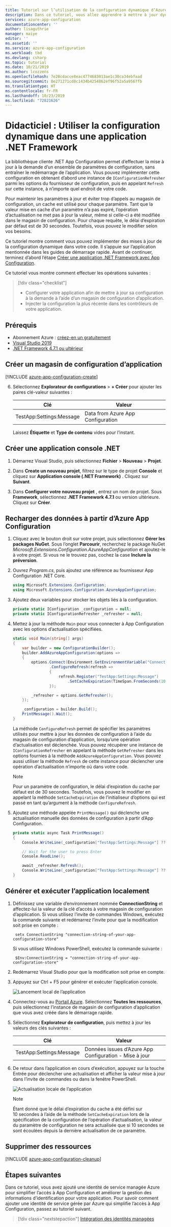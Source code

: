 ```yaml
---
title: Tutoriel sur l’utilisation de la configuration dynamique d’Azure App Configuration dans une application .NET Framework | Microsoft Docs
description: Dans ce tutoriel, vous allez apprendre à mettre à jour dynamiquement les données de configuration pour les applications .NET Framework
services: azure-app-configuration
documentationcenter: ''
author: lisaguthrie
manager: maiye
editor: ''
ms.assetid: ''
ms.service: azure-app-configuration
ms.workload: tbd
ms.devlang: csharp
ms.topic: tutorial
ms.date: 10/21/2019
ms.author: lcozzens
ms.openlocfilehash: 7e28cdacce8eac4774683013ae1c30ca34ebfaad
ms.sourcegitcommit: 8e271271cd8c1434b4254862ef96f52a5a9567fb
ms.translationtype: HT
ms.contentlocale: fr-FR
ms.lasthandoff: 10/23/2019
ms.locfileid: "72821626"
---
```

# <a name="tutorial-use-dynamic-configuration-in-a-net-framework-app"></a>Didacticiel : Utiliser la configuration dynamique dans une application .NET Framework

La bibliothèque cliente .NET App Configuration permet d’effectuer la mise à jour à la demande d’un ensemble de paramètres de configuration, sans entraîner le redémarrage de l’application. Vous pouvez implémenter cette configuration en obtenant d’abord une instance de `IConfigurationRefresher` parmi les options du fournisseur de configuration, puis en appelant `Refresh` sur cette instance, à n’importe quel endroit de votre code.

Pour maintenir les paramètres à jour et éviter trop d’appels au magasin de configuration, un cache est utilisé pour chaque paramètre. Tant que la valeur mise en cache d’un paramètre n’a pas expiré, l’opération d’actualisation ne met pas à jour la valeur, même si celle-ci a été modifiée dans le magasin de configuration. Pour chaque requête, le délai d’expiration par défaut est de 30 secondes. Toutefois, vous pouvez le modifier selon vos besoins.

Ce tutoriel montre comment vous pouvez implémenter des mises à jour de la configuration dynamique dans votre code. Il s’appuie sur l’application mentionnée dans les guides de démarrage rapide. Avant de continuer, terminez d’abord l’étape [Créer une application .NET Framework avec App Configuration](./quickstart-dotnet-app.md).

Ce tutoriel vous montre comment effectuer les opérations suivantes :

> [!div class="checklist"]
> * Configurer votre application afin de mettre à jour sa configuration à la demande à l’aide d’un magasin de configuration d’application.
> * Injecter la configuration la plus récente dans les contrôleurs de votre application.

## <a name="prerequisites"></a>Prérequis

- Abonnement Azure : [créez-en un gratuitement](https://azure.microsoft.com/free/)
- [Visual Studio 2019](https://visualstudio.microsoft.com/vs)
- [.NET Framework 4.7.1 ou ultérieur](https://dotnet.microsoft.com/download)

## <a name="create-an-app-configuration-store"></a>Créer un magasin de configuration d’application

[!INCLUDE [azure-app-configuration-create](../../includes/azure-app-configuration-create.md)]

6. Sélectionnez **Explorateur de configurations** >  **+ Créer** pour ajouter les paires clé-valeur suivantes :

    | Clé | Valeur |
    |---|---|
    | TestApp:Settings:Message | Data from Azure App Configuration |

    Laissez **Étiquette** et **Type de contenu** vides pour l’instant.

## <a name="create-a-net-console-app"></a>Créer une application console .NET

1. Démarrez Visual Studio, puis sélectionnez **Fichier** > **Nouveau** > **Projet**.

1. Dans **Create un nouveau projet**, filtrez sur le type de projet **Console** et cliquez sur **Application console (.NET Framework)** . Cliquez sur **Suivant**.

1. Dans **Configurer votre nouveau projet** , entrez un nom de projet. Sous **Framework**, sélectionnez **.NET Framework 4.7.1** ou version ultérieure. Cliquez sur **Créer**.

## <a name="reload-data-from-app-configuration"></a>Recharger des données à partir d’Azure App Configuration
1. Cliquez avec le bouton droit sur votre projet, puis sélectionnez **Gérer les packages NuGet**. Sous l’onglet **Parcourir**, recherchez le package NuGet *Microsoft.Extensions.Configuration.AzureAppConfiguration* et ajoutez-le à votre projet. Si vous ne le trouvez pas, cochez la case **Inclure la préversion**.

1. Ouvrez *Program.cs*, puis ajoutez une référence au fournisseur App Configuration .NET Core.

    ```csharp
    using Microsoft.Extensions.Configuration;
    using Microsoft.Extensions.Configuration.AzureAppConfiguration;
    ```

1. Ajoutez deux variables pour stocker les objets liés à la configuration.

    ```csharp
    private static IConfiguration _configuration = null;
    private static IConfigurationRefresher _refresher = null;
    ```

1. Mettez à jour la méthode `Main` pour vous connecter à App Configuration avec les options d’actualisation spécifiées.

    ```csharp
    static void Main(string[] args)
    {
        var builder = new ConfigurationBuilder();
        builder.AddAzureAppConfiguration(options =>
        {
            options.Connect(Environment.GetEnvironmentVariable("ConnectionString"))
                    .ConfigureRefresh(refresh =>
                    {
                        refresh.Register("TestApp:Settings:Message")
                            .SetCacheExpiration(TimeSpan.FromSeconds(10));
                    });

            _refresher = options.GetRefresher();
        });

        _configuration = builder.Build();
        PrintMessage().Wait();
    }
    ```
    La méthode `ConfigureRefresh` permet de spécifier les paramètres utilisés pour mettre à jour les données de configuration à l’aide du magasin de configuration d’application, lorsqu’une opération d’actualisation est déclenchée. Vous pouvez récupérer une instance de `IConfigurationRefresher` en appelant la méthode `GetRefresher` dans les options fournies à la méthode `AddAzureAppConfiguration`. Vous pouvez aussi utiliser la méthode `Refresh` de cette instance pour déclencher une opération d’actualisation n’importe où dans votre code.

    > [!NOTE]
    > Pour un paramètre de configuration, le délai d’expiration du cache par défaut est de 30 secondes. Toutefois, vous pouvez le modifier en appelant la méthode `SetCacheExpiration` de l’initialiseur d’options qui est passé en tant qu’argument à la méthode `ConfigureRefresh`.

1. Ajoutez une méthode appelée `PrintMessage()` qui déclenche une actualisation manuelle des données de configuration à partir d’App Configuration.

    ```csharp
    private static async Task PrintMessage()
    {
        Console.WriteLine(_configuration["TestApp:Settings:Message"] ?? "Hello world!");

        // Wait for the user to press Enter
        Console.ReadLine();

        await _refresher.Refresh();
        Console.WriteLine(_configuration["TestApp:Settings:Message"] ?? "Hello world!");
    }
    ```

## <a name="build-and-run-the-app-locally"></a>Générer et exécuter l’application localement

1. Définissez une variable d’environnement nommée **ConnectionString** et affectez-lui la valeur de la clé d’accès à votre magasin de configuration d’application. Si vous utilisez l’invite de commandes Windows, exécutez la commande suivante et redémarrez l’invite pour que la modification soit prise en compte :

        setx ConnectionString "connection-string-of-your-app-configuration-store"

    Si vous utilisez Windows PowerShell, exécutez la commande suivante :

        $Env:ConnectionString = "connection-string-of-your-app-configuration-store"

1. Redémarrez Visual Studio pour que la modification soit prise en compte. 

1. Appuyez sur Ctrl + F5 pour générer et exécuter l’application console.

    ![Lancement local de l’application](./media/dotnet-app-run.png)

1. Connectez-vous au [Portail Azure](https://portal.azure.com). Sélectionnez **Toutes les ressources**, puis sélectionnez l’instance de magasin de configuration d’application que vous avez créée dans le démarrage rapide.

1. Sélectionnez **Explorateur de configuration**, puis mettez à jour les valeurs des clés suivantes :

    | Clé | Valeur |
    |---|---|
    | TestApp:Settings:Message | Données issues d’Azure App Configuration - Mise à jour |

1. De retour dans l’application en cours d’exécution, appuyez sur la touche Entrée pour déclencher une actualisation et afficher la valeur mise à jour dans l’invite de commandes ou dans la fenêtre PowerShell.

    ![Actualisation locale de l’application](./media/dotnet-app-run-refresh.png)
    
    > [!NOTE]
    > Étant donné que le délai d’expiration du cache a été défini sur 10 secondes à l’aide de la méthode `SetCacheExpiration` lors de la spécification de la configuration de l’opération d’actualisation, la valeur du paramètre de configuration ne sera actualisée que si 10 secondes se sont écoulées depuis la dernière actualisation de ce paramètre.

## <a name="clean-up-resources"></a>Supprimer des ressources

[!INCLUDE [azure-app-configuration-cleanup](../../includes/azure-app-configuration-cleanup.md)]

## <a name="next-steps"></a>Étapes suivantes

Dans ce tutoriel, vous avez ajouté une identité de service managée Azure pour simplifier l’accès à App Configuration et améliorer la gestion des informations d’identification pour votre application. Pour savoir comment ajouter une identité de service gérée par Azure qui simplifie l’accès à App Configuration, passez au tutoriel suivant.

> [!div class="nextstepaction"]
> [Intégration des identités managées](./howto-integrate-azure-managed-service-identity.md)
